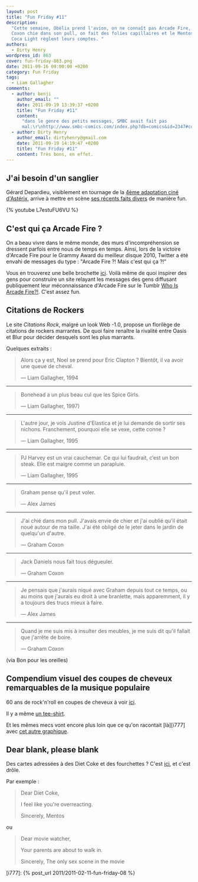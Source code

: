 ```yaml
---
layout: post
title: "Fun Friday #11"
description:
  "Cette semaine, Obélix prend l'avion, on ne connaît pas Arcade Fire, Graham
  Coxon chie dans son pull, on fait des folies capillaires et le Mentos et le
  Coca Light règlent leurs comptes. "
authors:
  - Dirty Henry
wordpress_id: 863
cover: fun-friday-863.png
date: 2011-09-16 09:00:00 +0200
category: Fun Friday
tags:
  - Liam Gallagher
comments:
  - author: benji
    author_email: ""
    date: 2011-09-19 13:39:37 +0200
    title: "Fun Friday #11"
    content:
      "dans le genre des petits messages, SMBC avait fait pas
      mal:\r\nhttp://www.smbc-comics.com/index.php?db=comics&id=2347#comic\r\n\r\nhttp://www.smbc-comics.com/index.php?db=comics&id=2223#comic"
  - author: Dirty Henry
    author_email: dirtyhenry@gmail.com
    date: 2011-09-19 14:19:47 +0200
    title: "Fun Friday #11"
    content: Très bons, en effet.
---
```


## J'ai besoin d'un sanglier

Gérard Depardieu, visiblement en tournage de la
[4ème adaptation ciné d'Astérix](http://www.allocine.fr/film/fichefilm_gen_cfilm=177895.html),
arrive à mettre en scène
[ses récents faits divers](http://lci.tf1.fr/people/gerard-depardieu-urine-dans-un-avion-6642138.html)
de manière fun.

{% youtube L7estuFU6VU %}

## C'est qui ça Arcade Fire ?

On a beau vivre dans le même monde, des murs d'incompréhension se dressent
parfois entre nous de temps en temps. Ainsi, lors de la victoire d'Arcade Fire
pour le Grammy Award du meilleur disque 2010, Twitter a été envahi de messages
du type : "Arcade Fire ⁈ Mais c'est qui ça ⁈"

Vous en trouverez une belle brochette
[ici](http://www.brooklynvegan.com/archives/2011/02/who_is_this_arc.html). Voilà
même de quoi inspirer des gens pour construire un site relayant les messages des
gens diffusant publiquement leur méconnaissance d'Arcade Fire sur le Tumblr
[Who Is Arcade Fire⁈](http://whoisarcadefire.tumblr.com/). C'est assez fun.

## Citations de Rockers

Le site _Citations Rock_, malgré un look Web -1.0, propose un florilège de
citations de rockers marrantes. De quoi faire renaître la rivalité entre Oasis
et Blur pour décider desquels sont les plus marrants.

Quelques extraits :

> Alors ça y est, Noel se prend pour Eric Clapton ? Bientôt, il va avoir une
> queue de cheval.
>
> — Liam Gallagher, 1994

---

> Bonehead a un plus beau cul que les Spice Girls.
>
> — Liam Gallagher, 1997)

---

> L'autre jour, je vois Justine d'Elastica et je lui demande de sortir ses
> nichons. Franchement, pourquoi elle se vexe, cette conne ?
>
> — Liam Gallagher, 1995

---

> PJ Harvey est un vrai cauchemar. Ce qui lui faudrait, c’est un bon steak. Elle
> est maigre comme un parapluie.
>
> — Liam Gallagher, 1995

---

> Graham pense qu'il peut voler.
>
> — Alex James

---

> J'ai chié dans mon pull. J'avais envie de chier et j'ai oublié qu'il était
> noué autour de ma taille. J'ai été obligé de le jeter dans le jardin de
> quelqu'un d'autre.
>
> — Graham Coxon

---

> Jack Daniels nous fait tous dégueuler.
>
> — Graham Coxon

---

> Je pensais que j'aurais niqué avec Graham depuis tout ce temps, ou au moins
> que j'aurais eu droit à une branlette, mais apparemment, il y a toujours des
> trucs mieux à faire.
>
> — Alex James

---

> Quand je me suis mis à insulter des meubles, je me suis dit qu'il fallait que
> j'arrête de boire.
>
> — Graham Coxon

(via Bon pour les oreilles)

## Compendium visuel des coupes de cheveux remarquables de la musique populaire

60 ans de rock'n'roll en coupes de cheveux à voir
[ici](http://popchartlab.tumblr.com/post/3904085944/a-visual-compendium-of-notable-haircuts-in-popular).

Il y a même
[un tee-shirt](http://popchartlab.tumblr.com/post/4346725536/rock-out-with-our-visual-compendium-of-notable).

Et les mêmes mecs vont encore plus loin que ce qu'on racontait [là][i777] avec
[cet autre graphique](http://popchartlab.tumblr.com/post/4212389296/games-played-in-the-1980s).

## Dear blank, please blank

Des cartes adressées à des Diet Coke et des fourchettes ? C'est
[ici](http://www.fubiz.net/2011/03/30/dear-blank-please-blank/), et c'est drôle.

Par exemple :

> Dear Diet Coke,
>
> I feel like you're overreacting.
>
> Sincerely, Mentos

ou

> Dear movie watcher,
>
> Your parents are about to walk in.
>
> Sincerely, The only sex scene in the movie

[i777]: {% post_url 2011/2011-02-11-fun-friday-08 %}
